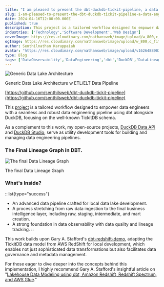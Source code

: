 ```yaml
---
title: "I am pleased to present the dbt-duckdb-tickit-pipeline, a data engineering workflow integrating dbt with DuckDB tailored around the TickitDB schema."
slug: i-am-pleased-to-present-the-dbt-duckdb-tickit-pipeline-a-data-engineering-workflow-integrating-dbt-with-duckdb-tailored-around-the-tickitdb-schema
date: 2024-04-16T12:00:00.000Z
published: true
description: This project is a tailored workflow designed to empower data engineers with a seamless and robust data engineering pipeline using dbt alongside DuckDB, focusing on the well-known TickitDB schema.
industries: ['Technology','Software Development','Web Design']
coverImage: https://res.cloudinary.com/nathansweb/image/upload/w_800,c_fit,l_text:Arial_60_bold:I am%20pleased%20to%20present%20the%20dbt-duckdb-tickit-pipeline%20,g_north_east,x_30,y_40/v1711924071/senthilsweb-scl-card-template_cyxogj.webp
ogImage: https://res.cloudinary.com/nathansweb/image/upload/w_800,c_fit,l_text:Arial_60_bold:I am%20pleased%20to%20present%20the%20dbt-duckdb-tickit-pipeline%20,g_north_east,x_30,y_40/v1711924071/senthilsweb-scl-card-template_cyxogj.webp
author: Senthilnathan Karuppaiah
avatar: "https://res.cloudinary.com/nathansweb/image/upload/v1626488903/profile/Senthil-profile-picture-01_al07i5.jpg"
type: Blog
tags: ['DataObservability','DataEngineering','dbt','DuckDB','DataLineage','Analytics','DataLake','BusinessMetadataManagement','Vue.js','Nuxt.js','Open Source','Web Development','Low Code Platform']
---
```


![Generic Data Lake Architecture](/i/blog/Im-pleased-to-present-the-dbt-duckdb-tickit-pipeline-1.png)
<div class="relative flex items-center">Generic Data Lake Architecture w ETL/ELT Data Pipeline</div>

[https://github.com/senthilsweb/dbt-duckdb-tickit-pipeline](https://github.com/senthilsweb/dbt-duckdb-tickit-pipeline)

This <a href="https://github.com/senthilsweb/dbt-duckdb-tickit-pipeline" class="dark:text-teal-400 relative transition hover:text-teal-500 dark:hover:text-teal-400">project</a> is a tailored workflow designed to empower data engineers with a seamless and robust data engineering pipeline using dbt alongside DuckDB, focusing on the well-known TickitDB schema.

As a complement to this work, my open-source projects, <a href='https://github.com/senthilsweb/duckdb_data_api' class="dark:text-teal-400 relative transition hover:text-teal-500 dark:hover:text-teal-400">DuckDB Data API</a> and <a href='https://github.com/senthilsweb/duckdb-studio' class="dark:text-teal-400 relative transition hover:text-teal-500 dark:hover:text-teal-400">DuckDB Studio</a>, serve as utility development tools for building and managing data engineering pipelines.


### The Final Lineage Graph in DBT.

![The final Data Lineage Graph](/i/blog/Im-pleased-to-present-the-dbt-duckdb-tickit-pipeline-2.png)
<div class="relative flex items-center">The final Data Lineage Graph</div>

### What's Inside?
::list{type="success"}
- An advanced data pipeline crafted for local data lake development.
- A process stretching from raw data ingestion to the final business intelligence layer, including raw, staging, intermediate, and mart creation.
- A strong foundation in data observability with data quality and lineage tracking.
::  

This work builds upon Gary A. Stafford's <a href='https://github.com/garystafford/dbt-redshift-demo.git' class="dark:text-teal-400 relative transition hover:text-teal-500 dark:hover:text-teal-400">dbt-redshift-demo</a>, adapting the TickitDB data model from AWS RedShift for local development, which enables not just sophisticated data transformations but also facilitates data governance and metadata management.

For those eager to dive deeper into the concepts behind this implementation, I highly recommend Gary A. Stafford's insightful article on "<a href='https://programmaticponderings.com/2022/08/19/lakehouse-data-modeling-using-dbt-amazon-redshift-redshift-spectrum-and-aws-glue/' class="dark:text-teal-400 relative transition hover:text-teal-500 dark:hover:text-teal-400">Lakehouse Data Modeling using dbt, Amazon Redshift, Redshift Spectrum, and AWS Glue</a>."


